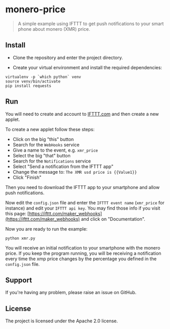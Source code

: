 # monero-price

> A simple example using IFTTT to get push notifications to your smart phone about monero (XMR) price.


## Install
- Clone the repository and enter the project directory.

- Create your virtual environment and install the required dependencies:

```
virtualenv -p `which python` venv
source venv/bin/activate
pip install requests
``` 

## Run
You will need to create and account to [IFTTT.com](https://ifttt.com) and then create a new applet.

To create a new applet follow these steps:

- Click on the big "this" button
- Search for the `WebHooks` service 
- Give a name to the event, e.g. `xmr_price`
- Select the big "that" button
- Search for the `Notifications` service
- Select "Send a notification from the IFTTT app"
- Change the message to: `The XMR usd price is {{Value1}}`
- Click "Finish"    

Then you need to download the IFTTT app to your smartphone and allow push notifications.

Now edit the `config.json` file and enter the `IFTTT event name` (`xmr_price` for instance) and edit your `IFTTT api key`. You may find those info if you visit this page: [https://ifttt.com/maker_webhooks](https://ifttt.com/maker_webhooks) and click on "Documentation".

Now you are ready to run the example:

```
python xmr.py
```

You will receive an initial notification to your smartphone with the monero price. If you keep the program running, you will be receiving a notification every time the xmp price changes by the percentage you defined in the `config.json` file.


## Support
If you're having any problem, please raise an issue on GitHub.


## License
The project is licensed under the Apache 2.0 license.
